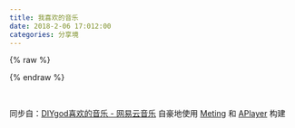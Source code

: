 ```yaml
---
title: 我喜欢的音乐
date: 2018-2-06 17:012:00
categories: 分享境
---
```


{% raw %}
<div class="aplayer" id="aplayer1"></div>
<script>
$(function () {
    $.ajax({
        url: 'https://api.i-meto.com/meting/api?server=netease&type=playlist&id=75099864',
        success: function (list) {
            var ap = new APlayer({
                element: document.getElementById('aplayer1'),
                showlrc: 3,
                theme: '#ad7a86',
                listmaxheight: '280px',
                mode: 'random',
                music: JSON.parse(list)
            });
            window.aplayers || (window.aplayers = []);
            window.aplayers.push(ap);
        }
    })
})
</script>
{% endraw %}

&nbsp;

同步自：[DIYgod喜欢的音乐 - 网易云音乐](http://music.163.com/#/playlist?id=75099864)
自豪地使用 [Meting](https://github.com/metowolf/Meting) 和 [APlayer](https://github.com/MoePlayer/APlayer) 构建